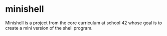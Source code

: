 # minishell
Minishell is a project from the core curriculum at school 42 whose goal is to create a mini version of the shell program.
